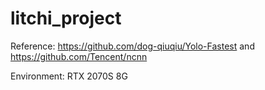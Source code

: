 # litchi_project
Reference: https://github.com/dog-qiuqiu/Yolo-Fastest and https://github.com/Tencent/ncnn

Environment: RTX 2070S 8G
